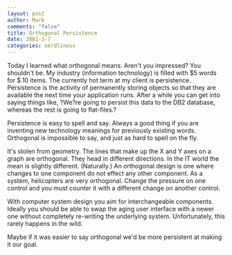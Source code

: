 ```yaml
--- 
layout: post
author: Mark
comments: "false"
title: Orthogonal Persistence
date: 2001-3-7
categories: nerdliness
---
```

Today I learned what orthogonal means. Aren't you impressed? You shouldn't be. My industry (information technology) is filled with $5 words for $.10 items. The currently hot term at my client is persistence. Persistence is the activity of permanently storing objects so that they are available the next time your application runs. After a while you can get into saying things like, ?We?re going to persist this data to the DB2 database, whereas the rest is going to flat-files.?

Persistence is easy to spell and say. Always a good thing if you are inventing new technology meanings for previously existing words. Orthogonal is impossible to say, and just as hard to spell on the fly.

It's stolen from geometry. The lines that make up the X and Y axes on a graph are orthogonal. They head in different directions. In the IT world the mean is slightly different. (Naturally.) An orthogonal design is one where changes to one component do not effect any other component. As a system, helicopters are very orthogonal. Change the pressure on one control and you must counter it with a different change on another control.

With computer system design you aim for interchangeable components. Ideally you should be able to swap the aging user interface with a newer one without completely re-writing the underlying system. Unfortunately, this rarely happens in the wild.

Maybe if it was easier to say orthogonal we'd be more persistent at making it our goal.
